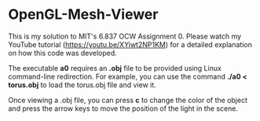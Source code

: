 # OpenGL-Mesh-Viewer

This is my solution to MIT's 6.837 OCW Assignment 0. Please watch my YouTube tutorial (https://youtu.be/XYiwt2NP1KM) for a detailed explanation on how this code was developed.

The executable **a0** requires an **.obj** file to be provided using Linux command-line redirection. For example, you can use the command **./a0 < torus.obj** to load the torus.obj file and view it. 

Once viewing a .obj file, you can press **c** to change the color of the object and press the arrow keys to move the position of the light in the scene.
